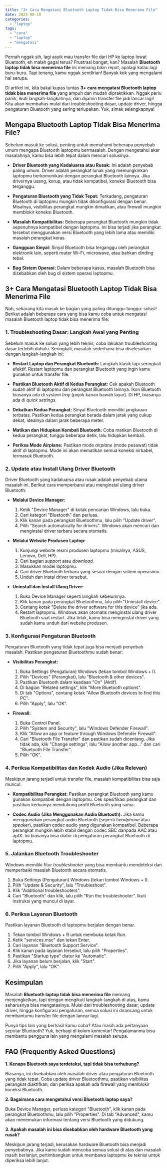 ```yaml
---
title: "3+ Cara Mengatasi Bluetooth Laptop Tidak Bisa Menerima File"
date: 2025-08-18
categories: 
  - "laptop"
tags: 
  - "cara"
  - "laptop"
  - "mengatasi"
---
```


Pernah nggak sih, lagi asyik mau transfer file dari HP ke laptop lewat Bluetooth, eh malah gagal terus? Frustrasi banget, kan? Masalah **Bluetooth laptop tidak bisa menerima file** ini memang bikin repot, apalagi kalau lagi buru-buru. Tapi tenang, kamu nggak sendirian! Banyak kok yang mengalami hal serupa.

Di artikel ini, kita bakal kupas tuntas **3+ cara mengatasi Bluetooth laptop tidak bisa menerima file** yang ampuh dan mudah dipraktikkan. Nggak perlu panik, ikuti langkah-langkahnya, dan dijamin transfer file jadi lancar lagi! Kita akan membahas mulai dari troubleshooting dasar, update driver, hingga pengaturan Bluetooth yang sering terlupakan. Yuk, simak selengkapnya!

## Mengapa Bluetooth Laptop Tidak Bisa Menerima File?

Sebelum masuk ke solusi, penting untuk memahami beberapa penyebab umum mengapa Bluetooth laptopmu bermasalah. Dengan mengetahui akar masalahnya, kamu bisa lebih tepat dalam mencari solusinya.

- **Driver Bluetooth yang Kadaluarsa atau Rusak:** Ini adalah penyebab paling umum. Driver adalah perangkat lunak yang memungkinkan laptopmu berkomunikasi dengan perangkat Bluetooth lainnya. Jika drivernya usang, korup, atau tidak kompatibel, koneksi Bluetooth bisa terganggu.
    
- **Pengaturan Bluetooth yang Tidak Tepat:** Terkadang, pengaturan Bluetooth di laptopmu mungkin tidak dikonfigurasi dengan benar. Misalnya, visibilitas perangkat mungkin dimatikan, atau firewall mungkin memblokir koneksi Bluetooth.
    
- **Masalah Kompatibilitas:** Beberapa perangkat Bluetooth mungkin tidak sepenuhnya kompatibel dengan laptopmu. Ini bisa terjadi jika perangkat tersebut menggunakan versi Bluetooth yang lebih lama atau memiliki masalah perangkat keras.
    
- **Gangguan Sinyal:** Sinyal Bluetooth bisa terganggu oleh perangkat elektronik lain, seperti router Wi-Fi, microwave, atau bahkan dinding tebal.
    
- **Bug Sistem Operasi:** Dalam beberapa kasus, masalah Bluetooth bisa disebabkan oleh bug di sistem operasi laptopmu.
    

## 3+ Cara Mengatasi Bluetooth Laptop Tidak Bisa Menerima File

Nah, sekarang kita masuk ke bagian yang paling ditunggu-tunggu: solusi! Berikut adalah beberapa cara yang bisa kamu coba untuk mengatasi masalah Bluetooth laptop tidak bisa menerima file:

### 1\. Troubleshooting Dasar: Langkah Awal yang Penting

Sebelum masuk ke solusi yang lebih teknis, coba lakukan troubleshooting dasar terlebih dahulu. Seringkali, masalah sederhana bisa diselesaikan dengan langkah-langkah ini:

- **Restart Laptop dan Perangkat Bluetooth:** Langkah klasik tapi seringkali efektif. Restart laptopmu dan perangkat Bluetooth yang ingin kamu gunakan untuk transfer file.
    
- **Pastikan Bluetooth Aktif di Kedua Perangkat:** Cek apakah Bluetooth sudah aktif di laptopmu dan perangkat Bluetooth lainnya. Ikon Bluetooth biasanya ada di _system tray_ (pojok kanan bawah layar). Di HP, biasanya ada di _quick settings_.
    
- **Dekatkan Kedua Perangkat:** Sinyal Bluetooth memiliki jangkauan terbatas. Pastikan kedua perangkat berada dalam jarak yang cukup dekat, idealnya dalam jarak beberapa meter.
    
- **Matikan dan Hidupkan Kembali Bluetooth:** Coba matikan Bluetooth di kedua perangkat, tunggu beberapa detik, lalu hidupkan kembali.
    
- **Periksa Mode Airplane:** Pastikan mode _airplane_ (mode pesawat) tidak aktif di laptopmu. Mode ini akan mematikan semua koneksi nirkabel, termasuk Bluetooth.
    

### 2\. Update atau Install Ulang Driver Bluetooth

Driver Bluetooth yang kadaluarsa atau rusak adalah penyebab utama masalah ini. Berikut cara memperbarui atau menginstal ulang driver Bluetooth:

- **Melalui Device Manager:**
    
    1. Ketik "Device Manager" di kotak pencarian Windows, lalu buka.
    2. Cari kategori "Bluetooth" dan perluas.
    3. Klik kanan pada perangkat Bluetoothmu, lalu pilih "Update driver".
    4. Pilih "Search automatically for drivers". Windows akan mencari dan menginstal driver terbaru secara otomatis.
- **Melalui Website Produsen Laptop:**
    
    1. Kunjungi website resmi produsen laptopmu (misalnya, ASUS, Lenovo, Dell, HP).
    2. Cari bagian _support_ atau _download_.
    3. Masukkan model laptopmu.
    4. Cari driver Bluetooth terbaru yang sesuai dengan sistem operasimu.
    5. Unduh dan instal driver tersebut.
- **Uninstall dan Install Ulang Driver:**
    
    1. Buka Device Manager seperti langkah sebelumnya.
    2. Klik kanan pada perangkat Bluetoothmu, lalu pilih "Uninstall device".
    3. Centang kotak "Delete the driver software for this device" jika ada.
    4. Restart laptopmu. Windows akan otomatis menginstal ulang driver Bluetooth saat restart. Jika tidak, kamu bisa menginstal driver yang sudah kamu unduh dari website produsen.

### 3\. Konfigurasi Pengaturan Bluetooth

Pengaturan Bluetooth yang tidak tepat juga bisa menjadi penyebab masalah. Pastikan pengaturan Bluetoothmu sudah benar:

- **Visibilitas Perangkat:**
    
    1. Buka Settings (Pengaturan) Windows (tekan tombol Windows + I).
    2. Pilih "Devices" (Perangkat), lalu "Bluetooth & other devices".
    3. Pastikan Bluetooth dalam keadaan "On" (Aktif).
    4. Di bagian "Related settings", klik "More Bluetooth options".
    5. Di tab "Options", centang kotak "Allow Bluetooth devices to find this PC".
    6. Pilih "Apply", lalu "OK".
- **Firewall:**
    
    1. Buka Control Panel.
    2. Pilih "System and Security", lalu "Windows Defender Firewall".
    3. Klik "Allow an app or feature through Windows Defender Firewall".
    4. Cari "Bluetooth File Transfer" dan pastikan sudah dicentang. Jika tidak ada, klik "Change settings", lalu "Allow another app..." dan cari "Bluetooth File Transfer".
    5. Pilih "OK".

### 4\. Periksa Kompatibilitas dan Kodek Audio (Jika Relevan)

Meskipun jarang terjadi untuk transfer file, masalah kompatibilitas bisa saja muncul.

- **Kompatibilitas Perangkat:** Pastikan perangkat Bluetooth yang kamu gunakan kompatibel dengan laptopmu. Cek spesifikasi perangkat dan pastikan keduanya mendukung profil Bluetooth yang sama.
    
- **Codec Audio (Jika Menggunakan Audio Bluetooth):** Jika kamu menggunakan perangkat audio Bluetooth (seperti _headphone_ atau _speaker_), pastikan codec audio yang digunakan kompatibel. Beberapa perangkat mungkin lebih stabil dengan codec SBC daripada AAC atau aptX. Ini biasanya bisa diatur di pengaturan perangkat Bluetooth di laptopmu.
    

### 5\. Jalankan Bluetooth Troubleshooter

Windows memiliki fitur _troubleshooter_ yang bisa membantu mendeteksi dan memperbaiki masalah Bluetooth secara otomatis.

1. Buka Settings (Pengaturan) Windows (tekan tombol Windows + I).
2. Pilih "Update & Security", lalu "Troubleshoot".
3. Klik "Additional troubleshooters".
4. Cari "Bluetooth" dan klik, lalu pilih "Run the troubleshooter". Ikuti instruksi yang muncul di layar.

### 6\. Periksa Layanan Bluetooth

Pastikan layanan Bluetooth di laptopmu berjalan dengan benar.

1. Tekan tombol Windows + R untuk membuka kotak Run.
2. Ketik "services.msc" dan tekan Enter.
3. Cari layanan "Bluetooth Support Service".
4. Klik kanan pada layanan tersebut, lalu pilih "Properties".
5. Pastikan "Startup type" diatur ke "Automatic".
6. Jika layanan belum berjalan, klik "Start".
7. Pilih "Apply", lalu "OK".

## Kesimpulan

Masalah **Bluetooth laptop tidak bisa menerima file** memang menjengkelkan, tapi dengan mengikuti langkah-langkah di atas, kamu seharusnya bisa mengatasinya. Mulai dari troubleshooting dasar, update driver, hingga konfigurasi pengaturan, semua solusi ini dirancang untuk membantumu transfer file dengan lancar lagi.

Punya tips lain yang berhasil kamu coba? Atau masih ada pertanyaan seputar Bluetooth? Yuk, berbagi di kolom komentar! Pengalamanmu bisa membantu pengguna lain yang mengalami masalah serupa.

## FAQ (Frequently Asked Questions)

**1\. Kenapa Bluetooth saya terdeteksi, tapi tidak bisa terhubung?**

Biasanya, ini disebabkan oleh masalah driver atau pengaturan Bluetooth yang tidak tepat. Coba update driver Bluetoothmu, pastikan visibilitas perangkat diaktifkan, dan periksa apakah ada firewall yang memblokir koneksi Bluetooth.

**2\. Bagaimana cara mengetahui versi Bluetooth laptop saya?**

Buka Device Manager, perluas kategori "Bluetooth", klik kanan pada perangkat Bluetoothmu, lalu pilih "Properties". Di tab "Advanced", kamu akan menemukan informasi tentang versi Bluetooth yang didukung.

**3\. Apakah masalah ini bisa disebabkan oleh hardware Bluetooth yang rusak?**

Meskipun jarang terjadi, kerusakan hardware Bluetooth bisa menjadi penyebabnya. Jika kamu sudah mencoba semua solusi di atas dan masalah masih berlanjut, pertimbangkan untuk membawa laptopmu ke teknisi untuk diperiksa lebih lanjut.
